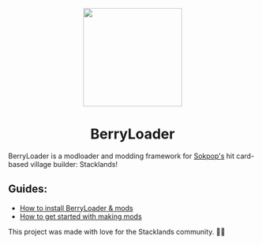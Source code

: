<div align="center">
	<img src="https://cdn.discordapp.com/attachments/813411249701519370/986199450311610448/berryloader.png" width=200em height=200em>
	<h1 align="center">BerryLoader</h1>
</div>

BerryLoader is a modloader and modding framework for [Sokpop's](https://sokpop.co/) hit card-based village builder: Stacklands!

## Guides:

- [How to install BerryLoader & mods](https://github.com/BerryLoader/BerryLoader/wiki/Installing-BerryLoader-&-mods)
- [How to get started with making mods](https://github.com/BerryLoader/BerryLoader/wiki/Creating-your-own-mod)

This project was made with love for the Stacklands community. 💖💜
